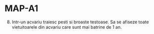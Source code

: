 # MAP-A1

 8. Intr-un acvariu traiesc pesti si broaste testoase.
 Sa se afiseze toate vietuitoarele din acvariu care sunt
 mai batrine de 1 an.
